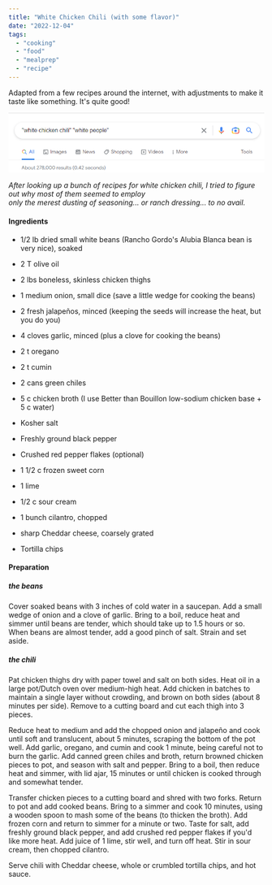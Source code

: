 ```yaml
---
title: "White Chicken Chili (with some flavor)"
date: "2022-12-04"
tags: 
  - "cooking"
  - "food"
  - "mealprep"
  - "recipe"
---
```


Adapted from a few recipes around the internet, with adjustments to make it taste like something. It's quite good!

![](images/Screenshot-2022-12-04-100205.png)

_After looking up a bunch of recipes for white chicken chili, I tried to figure out why most of them seemed to employ_  
_only the merest dusting of seasoning... or ranch dressing... to no avail._

#### Ingredients

- 1/2 lb dried small white beans (Rancho Gordo's Alubia Blanca bean is very nice), soaked
    

- 2 T olive oil

- 2 lbs boneless, skinless chicken thighs

- 1 medium onion, small dice (save a little wedge for cooking the beans)

- 2 fresh jalapeños, minced (keeping the seeds will increase the heat, but you do you)

- 4 cloves garlic, minced (plus a clove for cooking the beans)

- 2 t oregano

- 2 t cumin

- 2 cans green chiles

- 5 c chicken broth (I use Better than Bouillon low-sodium chicken base + 5 c water)

- Kosher salt

- Freshly ground black pepper

- Crushed red pepper flakes (optional)

- 1 1/2 c frozen sweet corn

- 1 lime

- 1/2 c sour cream

- 1 bunch cilantro, chopped

- sharp Cheddar cheese, coarsely grated

- Tortilla chips

#### Preparation

##### _the beans_

Cover soaked beans with 3 inches of cold water in a saucepan. Add a small wedge of onion and a clove of garlic. Bring to a boil, reduce heat and simmer until beans are tender, which should take up to 1.5 hours or so. When beans are almost tender, add a good pinch of salt. Strain and set aside.

##### _the chili_

Pat chicken thighs dry with paper towel and salt on both sides. Heat oil in a large pot/Dutch oven over medium-high heat. Add chicken in batches to maintain a single layer without crowding, and brown on both sides (about 8 minutes per side). Remove to a cutting board and cut each thigh into 3 pieces.

Reduce heat to medium and add the chopped onion and jalapeño and cook until soft and translucent, about 5 minutes, scraping the bottom of the pot well. Add garlic, oregano, and cumin and cook 1 minute, being careful not to burn the garlic. Add canned green chiles and broth, return browned chicken pieces to pot, and season with salt and pepper. Bring to a boil, then reduce heat and simmer, with lid ajar, 15 minutes or until chicken is cooked through and somewhat tender.

Transfer chicken pieces to a cutting board and shred with two forks. Return to pot and add cooked beans. Bring to a simmer and cook 10 minutes, using a wooden spoon to mash some of the beans (to thicken the broth). Add frozen corn and return to simmer for a minute or two. Taste for salt, add freshly ground black pepper, and add crushed red pepper flakes if you'd like more heat. Add juice of 1 lime, stir well, and turn off heat. Stir in sour cream, then chopped cilantro.

Serve chili with Cheddar cheese, whole or crumbled tortilla chips, and hot sauce.
